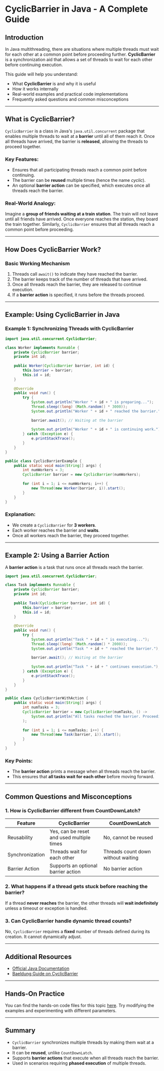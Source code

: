 # CyclicBarrier in Java - A Complete Guide

## Introduction

In Java multithreading, there are situations where multiple threads must wait for each other at a common point before proceeding further. **CyclicBarrier** is a synchronization aid that allows a set of threads to wait for each other before continuing execution.

This guide will help you understand:
- What **CyclicBarrier** is and why it is useful
- How it works internally
- Real-world examples and practical code implementations
- Frequently asked questions and common misconceptions

---

## What is CyclicBarrier?

`CyclicBarrier` is a class in Java's `java.util.concurrent` package that enables multiple threads to wait at a **barrier** until all of them reach it. Once all threads have arrived, the barrier is **released**, allowing the threads to proceed together.

### Key Features:
- Ensures that all participating threads reach a common point before continuing.
- The barrier can be **reused** multiple times (hence the name *cyclic*).
- An optional **barrier action** can be specified, which executes once all threads reach the barrier.

### Real-World Analogy:
Imagine a **group of friends waiting at a train station**. The train will not leave until all friends have arrived. Once everyone reaches the station, they board the train together. Similarly, `CyclicBarrier` ensures that all threads reach a common point before proceeding.

---

## How Does CyclicBarrier Work?

### Basic Working Mechanism
1. Threads call `await()` to indicate they have reached the barrier.
2. The barrier keeps track of the number of threads that have arrived.
3. Once all threads reach the barrier, they are released to continue execution.
4. If a **barrier action** is specified, it runs before the threads proceed.

---

## Example: Using CyclicBarrier in Java

### Example 1: Synchronizing Threads with CyclicBarrier
```java
import java.util.concurrent.CyclicBarrier;

class Worker implements Runnable {
    private CyclicBarrier barrier;
    private int id;
    
    public Worker(CyclicBarrier barrier, int id) {
        this.barrier = barrier;
        this.id = id;
    }
    
    @Override
    public void run() {
        try {
            System.out.println("Worker " + id + " is preparing...");
            Thread.sleep((long) (Math.random() * 3000));
            System.out.println("Worker " + id + " reached the barrier.");
            
            barrier.await(); // Waiting at the barrier
            
            System.out.println("Worker " + id + " is continuing work.");
        } catch (Exception e) {
            e.printStackTrace();
        }
    }
}

public class CyclicBarrierExample {
    public static void main(String[] args) {
        int numWorkers = 3;
        CyclicBarrier barrier = new CyclicBarrier(numWorkers);
        
        for (int i = 1; i <= numWorkers; i++) {
            new Thread(new Worker(barrier, i)).start();
        }
    }
}
```

### Explanation:
- We create a `CyclicBarrier` for **3 workers**.
- Each worker reaches the barrier and **waits**.
- Once all workers reach the barrier, they proceed together.

---

## Example 2: Using a Barrier Action
A **barrier action** is a task that runs once all threads reach the barrier.

```java
import java.util.concurrent.CyclicBarrier;

class Task implements Runnable {
    private CyclicBarrier barrier;
    private int id;
    
    public Task(CyclicBarrier barrier, int id) {
        this.barrier = barrier;
        this.id = id;
    }
    
    @Override
    public void run() {
        try {
            System.out.println("Task " + id + " is executing...");
            Thread.sleep((long) (Math.random() * 2000));
            System.out.println("Task " + id + " reached the barrier.");
            
            barrier.await(); // Waiting at the barrier
            
            System.out.println("Task " + id + " continues execution.");
        } catch (Exception e) {
            e.printStackTrace();
        }
    }
}

public class CyclicBarrierWithAction {
    public static void main(String[] args) {
        int numTasks = 3;
        CyclicBarrier barrier = new CyclicBarrier(numTasks, () ->
            System.out.println("All tasks reached the barrier. Proceeding...")
        );
        
        for (int i = 1; i <= numTasks; i++) {
            new Thread(new Task(barrier, i)).start();
        }
    }
}
```

### Key Points:
- The **barrier action** prints a message when all threads reach the barrier.
- This ensures that **all tasks wait for each other** before moving forward.

---

## Common Questions and Misconceptions

### 1. How is CyclicBarrier different from CountDownLatch?
| Feature | CyclicBarrier | CountDownLatch |
|---------|-------------|----------------|
| Reusability | Yes, can be reset and used multiple times | No, cannot be reused |
| Synchronization | Threads wait for each other | Threads count down without waiting |
| Barrier Action | Supports an optional barrier action | No barrier action |

### 2. What happens if a thread gets stuck before reaching the barrier?
If a thread **never reaches** the barrier, the other threads will **wait indefinitely** unless a timeout or exception is handled.

### 3. Can CyclicBarrier handle dynamic thread counts?
No, `CyclicBarrier` requires a **fixed** number of threads defined during its creation. It cannot dynamically adjust.

---

## Additional Resources
- [Official Java Documentation](https://docs.oracle.com/en/java/javase/11/docs/api/java.base/java/util/concurrent/CyclicBarrier.html)
- [Baeldung Guide on CyclicBarrier](https://www.baeldung.com/java-cyclic-barrier)

---

## Hands-On Practice
You can find the hands-on code files for this topic [here](./cyclic-barrier-examples). Try modifying the examples and experimenting with different parameters.

---

## Summary
- `CyclicBarrier` synchronizes multiple threads by making them wait at a barrier.
- It can be **reused**, unlike `CountDownLatch`.
- Supports **barrier actions** that execute when all threads reach the barrier.
- Used in scenarios requiring **phased execution** of multiple threads.




